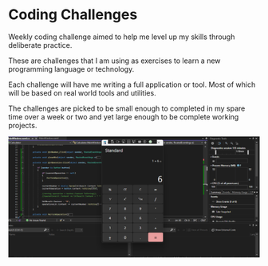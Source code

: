 # Coding Challenges

Weekly coding challenge aimed to help me level up my skills through deliberate practice.

These are challenges that I am using as exercises to learn a new programming language or technology.

Each challenge will have me writing a full application or tool. Most of which will be based on real world tools and utilities.

The challenges are picked to be small enough to completed in my spare time over a week or two and yet large enough to be complete working projects.

![alt text](image.png)

